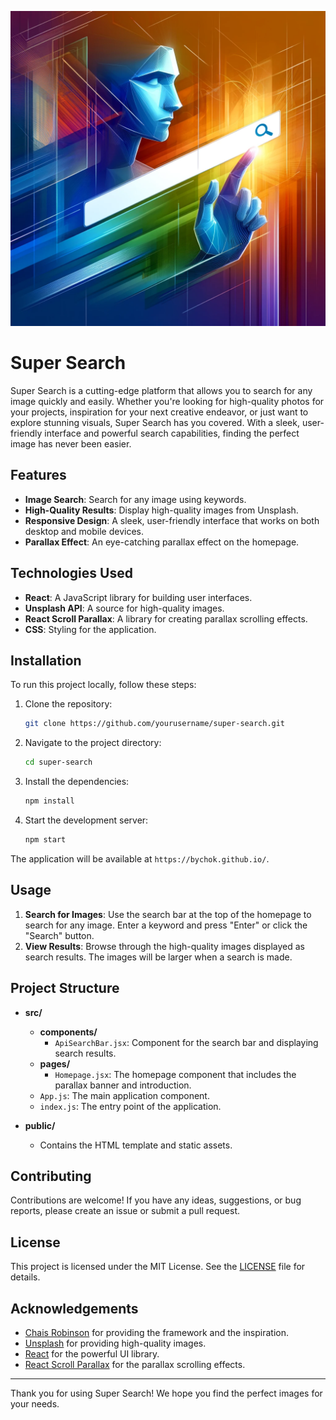 ![Abstract Search](./frontend/public/abstract_search.webp)

# Super Search

Super Search is a cutting-edge platform that allows you to search for any image quickly and easily. Whether you're looking for high-quality photos for your projects, inspiration for your next creative endeavor, or just want to explore stunning visuals, Super Search has you covered. With a sleek, user-friendly interface and powerful search capabilities, finding the perfect image has never been easier.

## Features

- **Image Search**: Search for any image using keywords.
- **High-Quality Results**: Display high-quality images from Unsplash.
- **Responsive Design**: A sleek, user-friendly interface that works on both desktop and mobile devices.
- **Parallax Effect**: An eye-catching parallax effect on the homepage.

## Technologies Used

- **React**: A JavaScript library for building user interfaces.
- **Unsplash API**: A source for high-quality images.
- **React Scroll Parallax**: A library for creating parallax scrolling effects.
- **CSS**: Styling for the application.

## Installation

To run this project locally, follow these steps:

1. Clone the repository:

   ```bash
   git clone https://github.com/yourusername/super-search.git
   ```

2. Navigate to the project directory:

   ```bash
   cd super-search
   ```

3. Install the dependencies:

   ```bash
   npm install
   ```

4. Start the development server:
   ```bash
   npm start
   ```

The application will be available at `https://bychok.github.io/`.

## Usage

1. **Search for Images**: Use the search bar at the top of the homepage to search for any image. Enter a keyword and press "Enter" or click the "Search" button.
2. **View Results**: Browse through the high-quality images displayed as search results. The images will be larger when a search is made.

## Project Structure

- **src/**

  - **components/**
    - `ApiSearchBar.jsx`: Component for the search bar and displaying search results.
  - **pages/**
    - `Homepage.jsx`: The homepage component that includes the parallax banner and introduction.
  - `App.js`: The main application component.
  - `index.js`: The entry point of the application.

- **public/**
  - Contains the HTML template and static assets.

## Contributing

Contributions are welcome! If you have any ideas, suggestions, or bug reports, please create an issue or submit a pull request.

## License

This project is licensed under the MIT License. See the [LICENSE](LICENSE) file for details.

## Acknowledgements

- [Chais Robinson](https://chaisrobinson.github.io/) for providing the framework and the inspiration.
- [Unsplash](https://unsplash.com/) for providing high-quality images.
- [React](https://reactjs.org/) for the powerful UI library.
- [React Scroll Parallax](https://react-scroll-parallax.damnthat.tv/) for the parallax scrolling effects.

---

Thank you for using Super Search! We hope you find the perfect images for your needs.
